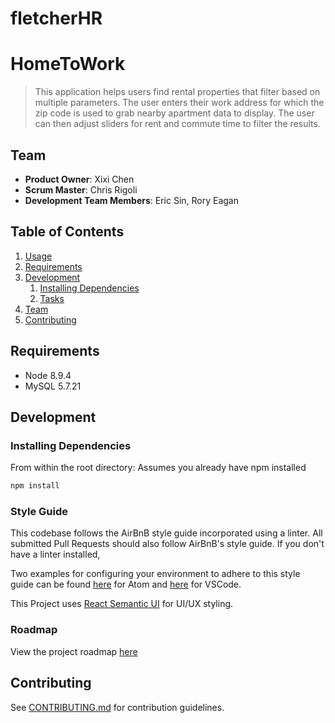 # fletcherHR

# HomeToWork

> This application helps users find rental properties that filter based on multiple parameters.  The user enters their work address for which the zip code is used to grab nearby apartment data to display.  The user can then adjust sliders for rent and commute time to filter the results.

## Team

  - __Product Owner__: Xixi Chen
  - __Scrum Master__: Chris Rigoli
  - __Development Team Members__: Eric Sin, Rory Eagan

## Table of Contents

1. [Usage](#Usage)
1. [Requirements](#requirements)
1. [Development](#development)
    1. [Installing Dependencies](#installing-dependencies)
    1. [Tasks](#tasks)
1. [Team](#team)
1. [Contributing](#contributing)

## Requirements

- Node 8.9.4
- MySQL 5.7.21

## Development

### Installing Dependencies

From within the root directory:
Assumes you already have npm installed

```sh
npm install
```

### Style Guide

This codebase follows the AirBnB style guide incorporated using a linter.  All submitted Pull Requests should also follow AirBnB's style guide.  If you don't have a linter installed,

Two examples for configuring your environment to adhere to this style guide can be found [here](http://www.acuriousanimal.com/2016/08/14/configuring-atom-with-eslint.html) for Atom and [here](https://travishorn.com/setting-up-eslint-on-vs-code-with-airbnb-javascript-style-guide-6eb78a535ba6) for VSCode.

This Project uses [React Semantic UI](https://react.semantic-ui.com/introduction) for UI/UX styling.

### Roadmap

View the project roadmap [here](https://docs.google.com/drawings/d/1KOKi1wjJiZX16P3awaUCASP4NJQEewrX2O1l1oOCCjo/edit?usp=sharing)


## Contributing

See [CONTRIBUTING.md](CONTRIBUTING.md) for contribution guidelines.
